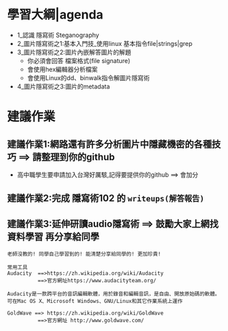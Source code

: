 # 學習大綱|agenda 

- 1_認識 隱寫術 Steganography 
- 2_圖片隱寫術之1:基本入門技_使用linux 基本指令file|strings|grep
- 3_圖片隱寫術之2:圖片內嵌解答圖片的解題
  - 你必須會回答 檔案格式(file signature)
  - 會使用hex編輯器分析檔案
  - 會使用Linux的dd、binwalk指令解圖片隱寫術
- 4_圖片隱寫術之3:圖片的metadata    


# 建議作業
## 建議作業1:網路還有許多分析圖片中隱藏機密的各種技巧 ==> 請整理到你的github
- 高中職學生要申請加入台灣好厲駭,記得要提供你的github ==> 會加分

## 建議作業2:完成 隱寫術102 的 `writeups(解答報告)`

## 建議作業3:延伸研讀audio隱寫術 ==> 鼓勵大家上網找資料學習 再分享給同學
```
老師沒教的! 同學自己學習到的! 能清楚分享給同學的! 更加珍貴!
```
```
常用工具
Audacity  ==>https://zh.wikipedia.org/wiki/Audacity       
          ==>官方網址https://www.audacityteam.org/
          
Audacity是一款跨平台的音訊編輯軟體，用於錄音和編輯音訊，是自由、開放原始碼的軟體。
可在Mac OS X、Microsoft Windows、GNU/Linux和其它作業系統上運作

GoldWave ==> https://zh.wikipedia.org/wiki/GoldWave
          ==>官方網址 http://www.goldwave.com/
```
